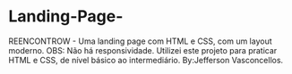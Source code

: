 # Landing-Page-
REENCONTROW - Uma landing page com HTML e CSS, com um layout moderno. OBS: Não há responsividade. 
Utilizei este projeto para praticar HTML e CSS, de nível básico ao intermediário.
By:Jefferson Vasconcellos.
